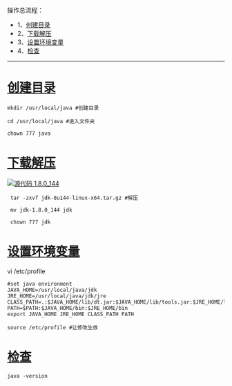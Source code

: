 操作总流程：
- 1、[创建目录](#Linux-01)
- 2、[下载解压](#Linux-02)
- 3、[设置环境变量](#Linux-03)
- 4、[检查](#Linux-04)

----------
# <a name="Linux-01" href="#" >创建目录</a>
```shell
mkdir /usr/local/java #创建目录

cd /usr/local/java #进入文件夹

chown 777 java
```

# <a name="Linux-02" href="#" >下载解压</a>
[![](https://img.shields.io/badge/jdk-1.8.0_144-green.svg "源代码 1.8.0_144")](https://pan.baidu.com/s/1hY4AuGNuZjrCDdZx7ZmmKg)

```
 tar -zxvf jdk-8u144-linux-x64.tar.gz #解压
 
 mv jdk-1.8.0_144 jdk
 
 chown 777 jdk
```

# <a name="Linux-03" href="#" >设置环境变量</a>
vi /etc/profile
```shell
#set java environment
JAVA_HOME=/usr/local/java/jdk
JRE_HOME=/usr/local/java/jdk/jre
CLASS_PATH=.:$JAVA_HOME/lib/dt.jar:$JAVA_HOME/lib/tools.jar:$JRE_HOME/lib
PATH=$PATH:$JAVA_HOME/bin:$JRE_HOME/bin
export JAVA_HOME JRE_HOME CLASS_PATH PATH
```

```shell
source /etc/profile #让修改生效
```

# <a name="Linux-04" href="#" >检查</a>
```shell
java -version
```

